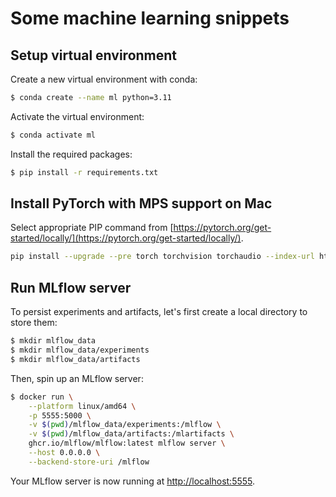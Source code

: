 # Some machine learning snippets

## Setup virtual environment

Create a new virtual environment with conda:

```bash
$ conda create --name ml python=3.11
```

Activate the virtual environment:

```bash
$ conda activate ml
```

Install the required packages:

```bash
$ pip install -r requirements.txt
```

## Install PyTorch with MPS support on Mac

Select appropriate PIP command from [https://pytorch.org/get-started/locally/](https://pytorch.org/get-started/locally/).

```bash
pip install --upgrade --pre torch torchvision torchaudio --index-url https://download.pytorch.org/whl/nightly/cpu
```

## Run MLflow server

To persist experiments and artifacts, let's first create a local directory to store them:

```bash
$ mkdir mlflow_data
$ mkdir mlflow_data/experiments
$ mkdir mlflow_data/artifacts
```

Then, spin up an MLflow server:

```bash
$ docker run \
    --platform linux/amd64 \
    -p 5555:5000 \
    -v $(pwd)/mlflow_data/experiments:/mlflow \
    -v $(pwd)/mlflow_data/artifacts:/mlartifacts \
    ghcr.io/mlflow/mlflow:latest mlflow server \
    --host 0.0.0.0 \
    --backend-store-uri /mlflow
```

Your MLflow server is now running at [http://localhost:5555](http://localhost:5555).
